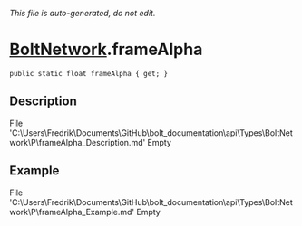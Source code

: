 *This file is auto-generated, do not edit.*

# [BoltNetwork](Types/BoltNetwork.md).frameAlpha
`public static float frameAlpha { get; }`
## Description
File 'C:\Users\Fredrik\Documents\GitHub\bolt_documentation\api\Types\BoltNetwork\P\frameAlpha_Description.md' Empty
## Example
File 'C:\Users\Fredrik\Documents\GitHub\bolt_documentation\api\Types\BoltNetwork\P\frameAlpha_Example.md' Empty
